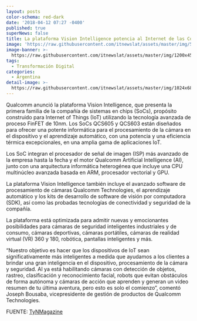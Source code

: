 ```yaml
---
layout: posts
color-schema: red-dark
date: '2018-04-12 07:27 -0400'
published: true
superNews: false
title: La plataforma Vision Intelligence potencia al Internet de las Cosas
image: 'https://raw.githubusercontent.com/itnewslat/assets/master/img/540x320/iotp.jpg'
image-banner: >-
  https://raw.githubusercontent.com/itnewslat/assets/master/img/1200x450/IOTL.jpg
tags:
  - Transformación Digital
categories:
  - Argentina
detail-image: >-
  https://raw.githubusercontent.com/itnewslat/assets/master/img/1024x680/iotg.jpg
---
```

Qualcomm anunció la plataforma Vision Intelligence, que presenta la primera familia de la compañía de sistemas en chips (SoCs), propósito construido para Internet of Things (IoT) utilizando la tecnología avanzada de proceso FinFET de 10nm. Los SoCs QCS605 y QCS603 están diseñados para ofrecer una potente informática para el procesamiento de la cámara en el dispositivo y el aprendizaje automático, con una potencia y una eficiencia térmica excepcionales, en una amplia gama de aplicaciones IoT.

Los SoC integran el procesador de señal de imagen (ISP) más avanzado de la empresa hasta la fecha y el motor Qualcomm Artificial Intelligence (AI), junto con una arquitectura informática heterogénea que incluye una CPU multinúcleo avanzada basada en ARM, procesador vectorial y GPU.

La plataforma Vision Intelligence también incluye el avanzado software de procesamiento de cámaras Qualcomm Technologies, el aprendizaje automático y los kits de desarrollo de software de visión por computadora (SDK), así como las probadas tecnologías de conectividad y seguridad de la compañía.

La plataforma está optimizada para admitir nuevas y emocionantes posibilidades para cámaras de seguridad inteligentes industriales y de consumo, cámaras deportivas, cámaras portátiles, cámaras de realidad virtual (VR) 360 y 180, robótica, pantallas inteligentes y más.

“Nuestro objetivo es hacer que los dispositivos de IoT sean significativamente más inteligentes a medida que ayudamos a los clientes a brindar una gran inteligencia en el dispositivo, procesamiento de la cámara y seguridad. AI ya está habilitando cámaras con detección de objetos, rastreo, clasificación y reconocimiento facial, robots que evitan obstáculos de forma autónoma y cámaras de acción que aprenden y generan un video resumen de tu última aventura, pero esto es solo el comienzo”, comentó Joseph Bousaba, vicepresidente de gestión de productos de Qualcomm Technologies.

FUENTE: [TyNMagazine](http://www.tynmagazine.com/la-plataforma-vision-intelligence-potencia-al-internet-de-las-cosas/)
